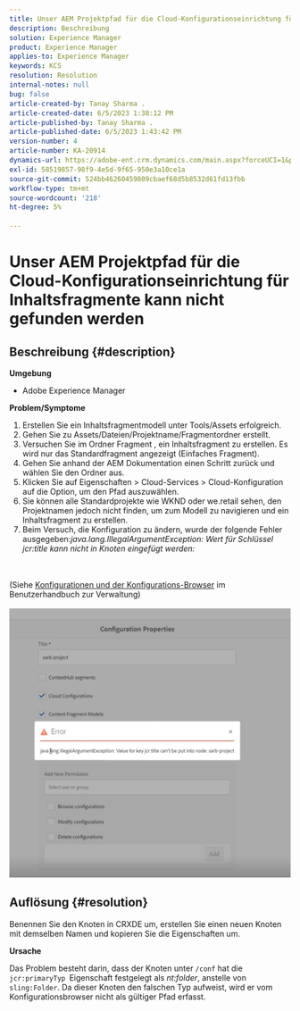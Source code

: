 ```yaml
---
title: Unser AEM Projektpfad für die Cloud-Konfigurationseinrichtung für Inhaltsfragmente kann nicht gefunden werden
description: Beschreibung
solution: Experience Manager
product: Experience Manager
applies-to: Experience Manager
keywords: KCS
resolution: Resolution
internal-notes: null
bug: false
article-created-by: Tanay Sharma .
article-created-date: 6/5/2023 1:38:12 PM
article-published-by: Tanay Sharma .
article-published-date: 6/5/2023 1:43:42 PM
version-number: 4
article-number: KA-20914
dynamics-url: https://adobe-ent.crm.dynamics.com/main.aspx?forceUCI=1&pagetype=entityrecord&etn=knowledgearticle&id=01bdb936-a603-ee11-8f6e-6045bd006b4b
exl-id: 58519857-98f9-4e5d-9f65-950e3a10ce1a
source-git-commit: 524bb46260459809cbaef68d5b8532d61fd13fbb
workflow-type: tm+mt
source-wordcount: '218'
ht-degree: 5%

---
```


# Unser AEM Projektpfad für die Cloud-Konfigurationseinrichtung für Inhaltsfragmente kann nicht gefunden werden

## Beschreibung {#description}


<b>Umgebung</b>

- Adobe Experience Manager


<b>Problem/Symptome</b>

1. Erstellen Sie ein Inhaltsfragmentmodell unter Tools/Assets erfolgreich.
2. Gehen Sie zu Assets/Dateien/Projektname/Fragmentordner erstellt.
3. Versuchen Sie im Ordner Fragment , ein Inhaltsfragment zu erstellen. Es wird nur das Standardfragment angezeigt (Einfaches Fragment).
4. Gehen Sie anhand der AEM Dokumentation einen Schritt zurück und wählen Sie den Ordner aus.
5. Klicken Sie auf Eigenschaften > Cloud-Services > Cloud-Konfiguration auf die Option, um den Pfad auszuwählen.
6. Sie können alle Standardprojekte wie WKND oder we.retail sehen, den Projektnamen jedoch nicht finden, um zum Modell zu navigieren und ein Inhaltsfragment zu erstellen.
7. Beim Versuch, die Konfiguration zu ändern, wurde der folgende Fehler ausgegeben:*java.lang.IllegalArgumentException: Wert für Schlüssel jcr:title kann nicht in Knoten eingefügt werden:*

<br><br>(Siehe [Konfigurationen und der Konfigurations-Browser](https://experienceleague.adobe.com/docs/experience-manager-65/administering/introduction/configurations.html?lang=en) im Benutzerhandbuch zur Verwaltung)<br><br>![](assets/___05bdb936-a603-ee11-8f6e-6045bd006b4b___.png)<br>

## Auflösung {#resolution}


Benennen Sie den Knoten in CRXDE um, erstellen Sie einen neuen Knoten mit demselben Namen und kopieren Sie die Eigenschaften um.

<b>Ursache</b>

Das Problem besteht darin, dass der Knoten unter `/conf` hat die `jcr:primaryTyp `Eigenschaft festgelegt als *nt:folder*, anstelle von `sling:Folder`.
Da dieser Knoten den falschen Typ aufweist, wird er vom Konfigurationsbrowser nicht als gültiger Pfad erfasst.
